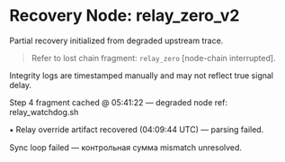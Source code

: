 # Recovery Node: relay_zero_v2

Partial recovery initialized from degraded upstream trace.

> Refer to lost chain fragment: `relay_zero` [node-chain interrupted].

Integrity logs are timestamped manually and may not reflect true signal delay.

Step 4 fragment cached @ 05:41:22 — degraded node ref: relay_watchdog.sh

⭑ Relay override artifact recovered (04:09:44 UTC) — parsing failed.

Sync loop failed — контрольная сумма mismatch unresolved.
